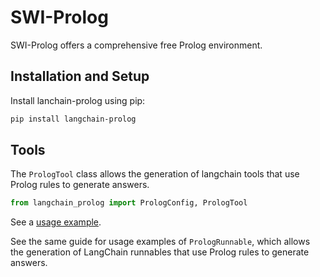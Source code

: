 # SWI-Prolog

SWI-Prolog offers a comprehensive free Prolog environment.

## Installation and Setup

Install lanchain-prolog using pip:
```bash
pip install langchain-prolog
```

## Tools

The `PrologTool` class allows the generation of langchain tools that use Prolog rules to generate answers.

```python
from langchain_prolog import PrologConfig, PrologTool
```

See a [usage example](/docs/integrations//tools/prolog_tool.ipynb).

See the same guide for usage examples of `PrologRunnable`, which allows the generation
of LangChain runnables that use Prolog rules to generate answers.
